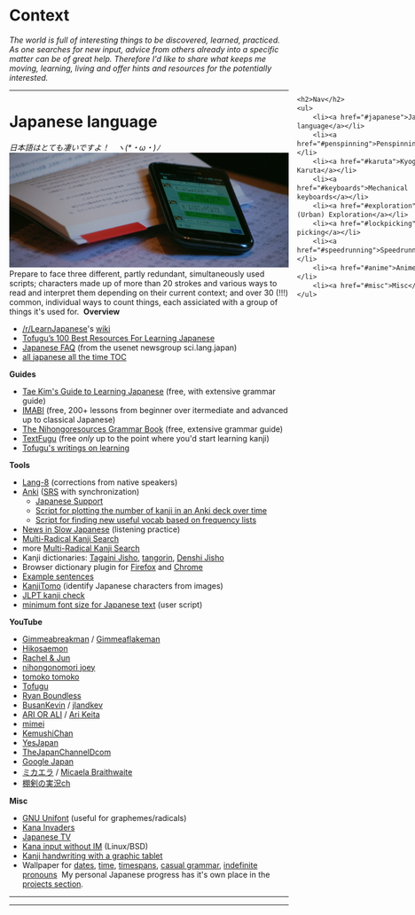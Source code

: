 # Context
*The world is full of interesting things to be discovered, learned, practiced. As one searches for new input, advice from others already into a specific matter can be of great help. Therefore I'd like to share what keeps me moving, learning, living and offer hints and resources for the potentially interested.*
- - -
# Japanese language
*日本語はとても凄いですよ！　ヽ(\*・ω・)ﾉ*<br>
![](static/img/interests/jp.jpg)
Prepare to face three different, partly redundant, simultaneously used scripts; characters made up of more than 20 strokes and various ways to read and interpret them depending on their current context; and over 30 (!!!) common, individual ways to count things, each assiciated with a group of things it's used for.
‌
**Overview**

* [/r/LearnJapanese](http://www.reddit.com/r/LearnJapanese/)'s [wiki](http://www.reddit.com/r/LearnJapanese/wiki/index)
* [Tofugu’s 100 Best Resources For Learning Japanese](http://www.tofugu.com/2010/04/06/tofugu-100-best-japanese-learning-resources/")
* [Japanese FAQ](http://www.sljfaq.org/afaq/afaq.html) (from the usenet newsgroup sci.lang.japan)
* [all japanese all the time TOC](http://www.alljapaneseallthetime.com/blog/all-japanese-all-the-time-ajatt-how-to-learn-japanese-on-your-own-having-fun-and-to-fluency)

**Guides**

* [Tae Kim's Guide to Learning Japanese](http://www.guidetojapanese.org/learn/) (free, with extensive grammar guide)
* [IMABI](http://www.imabi.net/) (free, 200+ lessons from beginner over itermediate and advanced up to classical Japanese)
* [The Nihongoresources Grammar Book](http://grammar.nihongoresources.com/) (free, extensive grammar guide)
* [TextFugu](http://www.textfugu.com/) (free *only* up to the point where you'd start learning kanji)
* [Tofugu's writings on learning](http://www.tofugu.com/tag/learning/)

**Tools**

* [Lang-8](http://lang-8.com/) (corrections from native speakers)
* [Anki](http://ankisrs.net/") ([SRS](https://en.wikipedia.org/wiki/Spaced_repetition) with synchronization)
    * [Japanese Support](https://ankiweb.net/shared/info/3918629684)
    * [Script for plotting the number of kanji in an Anki deck over time](https://github.com/IllDepence/kanjiplot)
    * [Script for finding new useful vocab based on frequency lists](https://github.com/IllDepence/findvocab)
* [News in Slow Japanese](http://newsinslowjapanese.com/home/) (listening practice)
* [Multi-Radical Kanji Search](http://www.csse.monash.edu.au/~jwb/cgi-bin/wwwjdic.cgi?1R)
* more [Multi-Radical Kanji Search](http://en-to.jp/)
* Kanji dictionaries: [Tagaini Jisho](http://www.tagaini.net/), [tangorin](http://tangorin.com/), [Denshi Jisho](http://jisho.org/)
* Browser dictionary plugin for [Firefox](http://rikaichan.mozdev.org/) and [Chrome](https://chrome.google.com/webstore/detail/rikaikun/jipdnfibhldikgcjhfnomkfpcebammhp)
* [Example sentences](http://tatoeba.org/eng/sentences/show_all_in/jpn/eng/none)
* [KanjiTomo](http://www.kanjitomo.net/) (identify Japanese characters from images)
* [JLPT kanji check](http://moc.sirtetris.com/jlptkanjicheck/)
* [minimum font size for Japanese text](http://moc.sirtetris.com/enlargeJapanese.user.js) (user script)

**YouTube**

* [Gimmeabreakman](https://www.youtube.com/gimmeabreakman) / [Gimmeaflakeman](https://www.youtube.com/user/Gimmeaflakeman)
* [Hikosaemon](https://www.youtube.com/user/Hikosaemon)
* [Rachel & Jun](https://www.youtube.com/user/MyHusbandisJapanese)
* [nihongonomori joey](https://www.youtube.com/user/freejapaneselessons3)
* [tomoko tomoko](https://www.youtube.com/user/bowietomo0803)
* [Tofugu](https://www.youtube.com/user/tofugu)
* [Ryan Boundless](https://www.youtube.com/user/japanascope)
* [BusanKevin](https://www.youtube.com/user/BusanKevin) / [jlandkev](https://www.youtube.com/user/jlandkev)
* [ARI OR ALI](https://www.youtube.com/user/ARIORALI) / [Ari Keita](https://www.youtube.com/user/ARIKEITA113)
* [mimei](https://www.youtube.com/user/mimei)
* [KemushiChan](https://www.youtube.com/user/kemushichan)
* [YesJapan](https://www.youtube.com/user/yesjapan)
* [TheJapanChannelDcom](https://www.youtube.com/user/TheJapanChannelDcom)
* [Google Japan](https://www.youtube.com/user/googlejapan)
* [ミカエラ](https://www.youtube.com/user/Ciaela) / [Micaela Braithwaite](https://www.youtube.com/user/mikaeradesu)
* [棚剣の実況ch](https://www.youtube.com/user/tanaken1712)

**Misc**

* [GNU Unifont](http://unifoundry.com/unifont.html) (useful for graphemes/radicals)
* [Kana Invaders](http://learnjapanesepod.com/kana-invaders/)
* [Japanese TV](http://www.fengyunzhibo.com/space/japan.htm)
* [Kana input without IM](?a=079cf21f) (Linux/BSD)
* [Kanji handwriting with a graphic tablet](http://youtu.be/pFyKE5zPDQM)
* Wallpaper for [dates](static/img/interests/dates_anime.png), [time](static/img/interests/time_anime.png), [timespans](static/img/interests/timespans_anime.png), [casual grammar](static/img/interests/casuals_anime.png), [indefinite pronouns](static/img/interests/indefinite_pronouns_anime.png)
‌
My personal Japanese progress has it's own place in the [projects section](?c=projects).
- - -
- - -
<!-- custom --><div class="innercontent_r" style="position: fixed !important; top: 235px !important; left: 50% !important; margin-left: 267px !important;">
    <h2>Nav</h2>
    <ul>
        <li><a href="#japanese">Japanese language</a></li>
        <li><a href="#penspinning">Penspinning</a></li>
        <li><a href="#karuta">Kyogi Karuta</a></li>
        <li><a href="#keyboards">Mechanical keyboards</a></li>
        <li><a href="#exploration">(Urban) Exploration</a></li>
        <li><a href="#lockpicking">Lock picking</a></li>
        <li><a href="#speedrunning">Speedrunning</a></li>
        <li><a href="#anime">Anime</a></li>
        <li><a href="#misc">Misc</a></li>
    </ul>
</div>

